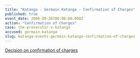 ```yaml
---
title: "Katanga - Germain Katanga - Confirmation of Charges"
published: true
event_date: 2008-09-26T00:00:00.000Z
action: "Confirmation of Charges"
case: the-prosecutor-v-katanga
accused: germain-katanga
slug: katanga-events-germain-katanga-confirmation-of-charges
---
```


[Decision on confirmation of charges](http://www.icc-cpi.int/iccdocs/doc/doc571253.pdf)

